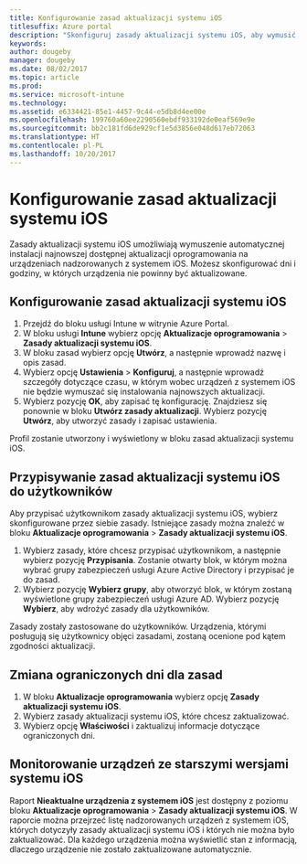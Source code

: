 ```yaml
---
title: Konfigurowanie zasad aktualizacji systemu iOS
titlesuffix: Azure portal
description: "Skonfiguruj zasady aktualizacji systemu iOS, aby wymusić automatyczna instalację najnowszej dostępnej aktualizacji oprogramowania na urządzeniach nadzorowanych z systemem iOS."
keywords: 
author: dougeby
manager: dougeby
ms.date: 08/02/2017
ms.topic: article
ms.prod: 
ms.service: microsoft-intune
ms.technology: 
ms.assetid: e6334421-85e1-4457-9c44-e5db8d4ee00e
ms.openlocfilehash: 199760a60ee2290560ebdf933192de0eaf569e9e
ms.sourcegitcommit: bb2c181fd6de929cf1e5d3856e048d617eb72063
ms.translationtype: HT
ms.contentlocale: pl-PL
ms.lasthandoff: 10/20/2017
---
```

# <a name="configure-ios-update-policies"></a>Konfigurowanie zasad aktualizacji systemu iOS
Zasady aktualizacji systemu iOS umożliwiają wymuszenie automatycznej instalacji najnowszej dostępnej aktualizacji oprogramowania na urządzeniach nadzorowanych z systemem iOS. Możesz skonfigurować dni i godziny, w których urządzenia nie powinny być aktualizowane.

## <a name="configure-the-ios-update-policy"></a>Konfigurowanie zasad aktualizacji systemu iOS
1. Przejdź do bloku usługi Intune w witrynie Azure Portal.
2. W bloku usługi **Intune** wybierz opcję **Aktualizacje oprogramowania** > **Zasady aktualizacji systemu iOS**.
4. W bloku zasad wybierz opcję **Utwórz**, a następnie wprowadź nazwę i opis zasad.
5. Wybierz opcję **Ustawienia** > **Konfiguruj**, a następnie wprowadź szczegóły dotyczące czasu, w którym wobec urządzeń z systemem iOS nie będzie wymuszać się instalowania najnowszych aktualizacji.
6. Wybierz pozycję **OK**, aby zapisać tę konfigurację. Znajdziesz się ponownie w bloku **Utwórz zasady aktualizacji**. Wybierz pozycję **Utwórz**, aby utworzyć zasady i zapisać ustawienia.

Profil zostanie utworzony i wyświetlony w bloku zasad aktualizacji systemu iOS.

## <a name="assign-an-ios-update-policy-to-users"></a>Przypisywanie zasad aktualizacji systemu iOS do użytkowników
Aby przypisać użytkownikom zasady aktualizacji systemu iOS, wybierz skonfigurowane przez siebie zasady. Istniejące zasady można znaleźć w bloku **Aktualizacje oprogramowania** > **Zasady aktualizacji systemu iOS**.
1. Wybierz zasady, które chcesz przypisać użytkownikom, a następnie wybierz pozycję **Przypisania**. Zostanie otwarty blok, w którym można wybrać grupy zabezpieczeń usługi Azure Active Directory i przypisać je do zasad.
2. Wybierz pozycję **Wybierz grupy**, aby otworzyć blok, w którym zostaną wyświetlone grupy zabezpieczeń usługi Azure AD. Wybierz pozycję **Wybierz**, aby wdrożyć zasady dla użytkowników.

Zasady zostały zastosowane do użytkowników. Urządzenia, którymi posługują się użytkownicy objęci zasadami, zostaną ocenione pod kątem zgodności aktualizacji.

## <a name="change-the-restricted-days-for-the-policy"></a>Zmiana ograniczonych dni dla zasad
1. W bloku **Aktualizacje oprogramowania** wybierz opcję **Zasady aktualizacji systemu iOS**.
2. Wybierz zasady aktualizacji systemu iOS, które chcesz zaktualizować.
3. Wybierz opcję **Właściwości** i zaktualizuj informacje dotyczące ograniczonych dni.

## <a name="monitor-ios-devices-with-older-ios-versions"></a>Monitorowanie urządzeń ze starszymi wersjami systemu iOS 
<!-- 1352223 -->
Raport **Nieaktualne urządzenia z systemem iOS** jest dostępny z poziomu bloku **Aktualizacje oprogramowania** > **Zasady aktualizacji systemu iOS**. W raporcie można przejrzeć listę nadzorowanych urządzeń z systemem iOS, których dotyczyły zasady aktualizacji systemu iOS i których nie można było zaktualizować. Dla każdego urządzenia można wyświetlić stan z informacją, dlaczego urządzenie nie zostało zaktualizowane automatycznie.